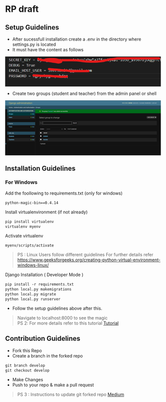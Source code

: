 # RP draft

## Setup Guidelines 
- After sucessfull installation create a .env in the directory where settings.py is located 
- It must have the content as follows 
<img src = "screenshots/env.png" align="center"/>

- Create two groups (student and teacher) from the admin panel or shell 
<img src="screenshots/groups.png" align="center" />




## Installation Guidelines


### For Windows

Add the foollowing to requirements.txt (only for windows)
```
python-magic-bin==0.4.14
```


Install virtualenvironment (if not already)
```
pip install virtualenv
virtualenv myenv
```

Activate virtualenv
```
myenv/scripts/activate
```

> PS : Linux Users follow different guidelines 
> For further details refer <a href="https://www.geeksforgeeks.org/creating-python-virtual-environment-windows-linux/">https://www.geeksforgeeks.org/creating-python-virtual-environment-windows-linux/</a>


Django Installation ( Developer Mode )
```
pip install -r requirements.txt
python local.py makemigrations
python local.py migrate
python local.py runserver
```

- Follow the setup guidelines above after this.

> Navigate to localhost:8000 to see the magic <br>
> PS 2: For more details refer to this tutorial <a href="https://simpleisbetterthancomplex.com/series/2017/09/04/a-complete-beginners-guide-to-django-part-1.html"> Tutorial </a> <br>

## Contribution Guidelines 

- Fork this Repo
- Create a branch in the forked repo 
```
git branch develop
git checkout develop
```
- Make Changes 
- Push to your repo & make a pull request

> PS 3 : Instructions to update git forked repo <a href="https://medium.com/@topspinj/how-to-git-rebase-into-a-forked-repo-c9f05e821c8a"> Medium </a>
